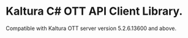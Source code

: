 # Kaltura C# OTT API Client Library.
Compatible with Kaltura OTT server version 5.2.6.13600 and above.

